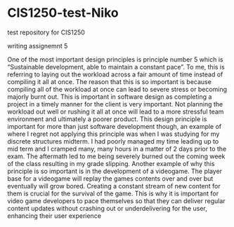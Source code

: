 # CIS1250-test-Niko
test repository for CIS1250





 writing assignemnt 5

  One of the most important design principles is principle number 5 which is “Sustainable development, able to maintain a constant pace”. To me, this is referring to laying out the workload across a fair amount of time instead of compiling it all at once. The reason that this is so important is because compiling all of the workload at once can lead to severe stress or becoming majorly burnt out. This is important in software design as completing a project in a timely manner for the client is very important. Not planning the workload out well or rushing it all at once will lead to a more stressful team environment and ultimately a poorer product. This design principle is important for more than just software development though, an example of where I regret not applying this principle was when I was studying for my discrete structures midterm. I had poorly managed my time leading up to mid term and I cramped many, many hours in a matter of 2 days prior to the exam. The aftermath led to me being severely burned out the coming week of the class resulting in my grade slipping. Another example of why this principle is so important is in the development of a videogame. The player base for a videogame will replay the games contents over and over but eventually will grow bored. Creating a constant stream of new content for them is crucial for the survival of the game. This is why it is important for video game developers to pace themselves so that they can deliver regular content updates without crashing out or underdelivering for the user, enhancing their user experience
